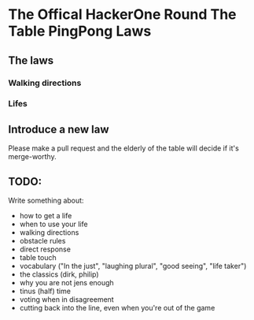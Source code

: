 # The Offical HackerOne Round The Table PingPong Laws

## The laws

### Walking directions

### Lifes

## Introduce a new law
Please make a pull request and the elderly of the table will decide if it's merge-worthy.

## TODO:

Write something about:
- how to get a life
- when to use your life
- walking directions
- obstacle rules
- direct response
- table touch
- vocabulary ("In the just", "laughing plural", "good seeing", "life taker")
- the classics (dirk, philip)
- why you are not jens enough
- tinus (half) time
- voting when in disagreement
- cutting back into the line, even when you're out of the game

